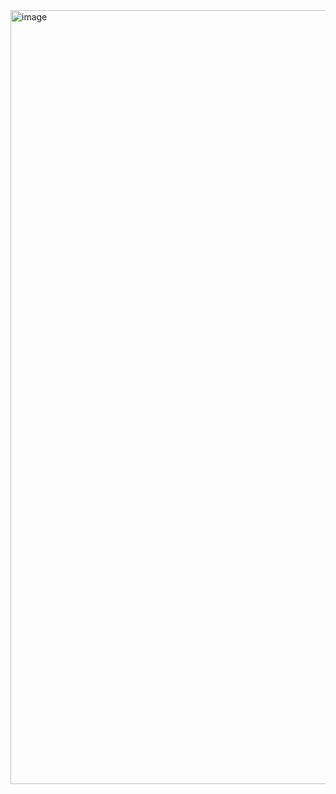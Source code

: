 <img width="1238" alt="image" src="https://github.com/user-attachments/assets/778f79e3-81b9-4b8f-9db7-c7bf25fe0c37">
